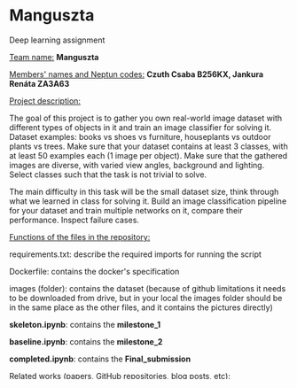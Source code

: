 # Manguszta
Deep learning assignment

<ins>Team name:</ins> **Manguszta** 

<ins>Members' names and Neptun codes:</ins> **Czuth Csaba B256KX, Jankura Renáta ZA3A63** 

<ins>Project description:  </ins>

The goal of this project is to gather you own real-world image dataset with different types of objects in it and train an image classifier for solving it. Dataset examples: books vs shoes vs furniture, houseplants vs outdoor plants vs trees. Make sure that your dataset contains at least 3 classes, with at least 50 examples each (1 image per object). Make sure that the gathered images are diverse, with varied view angles, background and lighting. Select classes such that the task is not trivial to solve.

The main difficulty in this task will be the small dataset size, think through what we learned in class for solving it. Build an image classification pipeline for your dataset and train multiple networks on it, compare their performance. Inspect failure cases.

<ins>Functions of the files in the repository:</ins>

requirements.txt: describe the required imports for running the script

Dockerfile: contains the docker's specification

images (folder): contains the dataset (because of github limitations it needs to be downloaded from drive, but in your local the images folder should be in the same place as the other files, and it contains the pictures directly)

**skeleton.ipynb**: contains the **milestone_1**

**baseline.ipynb**: contains the **milestone_2**

**completed.ipynb**: contains the **Final_submission**


<ins>Related works (papers, GitHub repositories, blog posts, etc):</ins>

    https://github.com/BME-SmartLab-VITMMA19/vision-assignment

    https://www.freecodecamp.org/news/python-requirementstxt-explained/

-------------------------------------------------------------------------

<ins>How to run **milestone 2** (building and running the container, running your solution within the container):</ins>

    docker build -t manguszta_dl .
    docker run --gpus all -p 8888:8888 -v /path/to/repository/images:/app/images manguszta_dl

    
1. Open [http://localhost:8888](http://localhost:8888) in your browser
2. Execute the cells in baseline.ipynb one after the other to train the model and evaluate it

<ins>How to run **final submission** (building and running the container, running your solution within the container):</ins>

    docker build -t manguszta_dl .
    docker run --gpus all -p 8888:8888 -v /path/to/repository/images:/app/images manguszta_dl

    
1. Open [http://localhost:8888](http://localhost:8888) in your browser
2. Execute the cells in completed.ipynb one after the other to go through the incremental model development and create the ML service in Gradio, which will be displayed in the final cell.
